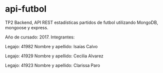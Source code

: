# api-futbol
TP2 Backend, API REST estadísticas partidos de futbol utilizando MongoDB, mongoose y express.
 
Año de cursado: 2017.
Integrantes: 

Legajo: 41982
Nombre y apellido: Isaías Calvo

Legajo: 41929
Nombre y apellido: Cecilia Alvarez 

Legajo: 41923
Nombre y apellido: Clarissa Paro

